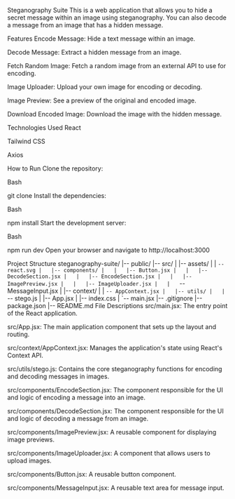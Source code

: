 Steganography Suite
This is a web application that allows you to hide a secret message within an image using steganography. You can also decode a message from an image that has a hidden message.

Features
Encode Message: Hide a text message within an image.

Decode Message: Extract a hidden message from an image.

Fetch Random Image: Fetch a random image from an external API to use for encoding.

Image Uploader: Upload your own image for encoding or decoding.

Image Preview: See a preview of the original and encoded image.

Download Encoded Image: Download the image with the hidden message.

Technologies Used
React

Tailwind CSS

Axios

How to Run
Clone the repository:

Bash

git clone <repository-url>
Install the dependencies:

Bash

npm install
Start the development server:

Bash

npm run dev
Open your browser and navigate to http://localhost:3000

Project Structure
steganography-suite/
|-- public/
|-- src/
|   |-- assets/
|   |   `-- react.svg
|   |-- components/
|   |   |-- Button.jsx
|   |   |-- DecodeSection.jsx
|   |   |-- EncodeSection.jsx
|   |   |-- ImagePreview.jsx
|   |   |-- ImageUploader.jsx
|   |   `-- MessageInput.jsx
|   |-- context/
|   |   `-- AppContext.jsx
|   |-- utils/
|   |   `-- stego.js
|   |-- App.jsx
|   |-- index.css
|   `-- main.jsx
|-- .gitignore
|-- package.json
|-- README.md
File Descriptions
src/main.jsx: The entry point of the React application.

src/App.jsx: The main application component that sets up the layout and routing.

src/context/AppContext.jsx: Manages the application's state using React's Context API.

src/utils/stego.js: Contains the core steganography functions for encoding and decoding messages in images.

src/components/EncodeSection.jsx: The component responsible for the UI and logic of encoding a message into an image.

src/components/DecodeSection.jsx: The component responsible for the UI and logic of decoding a message from an image.

src/components/ImagePreview.jsx: A reusable component for displaying image previews.

src/components/ImageUploader.jsx: A component that allows users to upload images.

src/components/Button.jsx: A reusable button component.

src/components/MessageInput.jsx: A reusable text area for message input.
